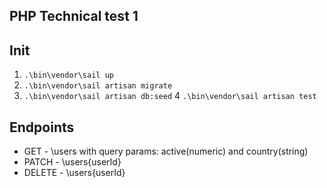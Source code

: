 ## PHP Technical test 1
## Init

1. ``.\bin\vendor\sail up``
2. ``.\bin\vendor\sail artisan migrate``
3. ``.\bin\vendor\sail artisan db:seed``
4 ``.\bin\vendor\sail artisan test``

## Endpoints
- GET - \users with query params: active(numeric) and country(string)
- PATCH - \users\{userId}
- DELETE - \users\{userId}
